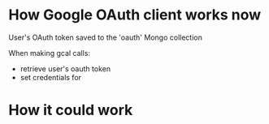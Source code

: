 # How Google OAuth client works now

User's OAuth token saved to the 'oauth' Mongo collection

When making gcal calls:

- retrieve user's oauth token
- set credentials for

# How it could work
